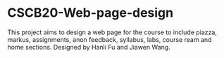 # CSCB20-Web-page-design
This project aims to design a web page for the course to include piazza, markus, assignments, anon feedback, syllabus, labs, course ream and home sections.
Designed by Hanli Fu and Jiawen Wang.
